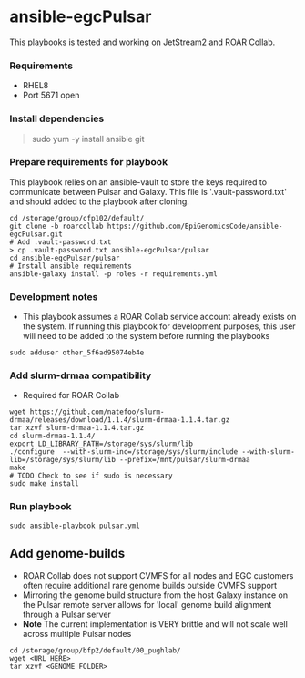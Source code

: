 # ansible-egcPulsar

This playbooks is tested and working on JetStream2 and ROAR Collab.

### Requirements
- RHEL8
- Port 5671 open

### Install dependencies
> sudo yum -y install ansible git

### Prepare requirements for playbook
This playbook relies on an ansible-vault to store the keys required to communicate between Pulsar and Galaxy. This file is '.vault-password.txt' and should added to the playbook after cloning.

```
cd /storage/group/cfp102/default/
git clone -b roarcollab https://github.com/EpiGenomicsCode/ansible-egcPulsar.git
# Add .vault-password.txt
> cp .vault-password.txt ansible-egcPulsar/pulsar
cd ansible-egcPulsar/pulsar
# Install ansible requirements
ansible-galaxy install -p roles -r requirements.yml
```

### Development notes
- This playbook assumes a ROAR Collab service account already exists on the system. If running this playbook for development purposes, this user will need to be added to the system before running the playbooks

```
sudo adduser other_5f6ad95074eb4e
```

### Add slurm-drmaa compatibility
- Required for ROAR Collab
```
wget https://github.com/natefoo/slurm-drmaa/releases/download/1.1.4/slurm-drmaa-1.1.4.tar.gz
tar xzvf slurm-drmaa-1.1.4.tar.gz
cd slurm-drmaa-1.1.4/
export LD_LIBRARY_PATH=/storage/sys/slurm/lib
./configure  --with-slurm-inc=/storage/sys/slurm/include --with-slurm-lib=/storage/sys/slurm/lib --prefix=/mnt/pulsar/slurm-drmaa
make
# TODO Check to see if sudo is necessary
sudo make install
```

### Run playbook
```
sudo ansible-playbook pulsar.yml
```

## Add genome-builds
- ROAR Collab does not support CVMFS for all nodes and EGC customers often require additional rare genome builds outside CVMFS support
- Mirroring the genome build structure from the host Galaxy instance on the Pulsar remote server allows for 'local' genome build alignment through a Pulsar server
- **Note** The current implementation is VERY brittle and will not scale well across multiple Pulsar nodes

```
cd /storage/group/bfp2/default/00_pughlab/
wget <URL HERE>
tar xzvf <GENOME FOLDER>
```
